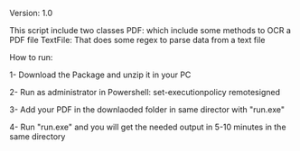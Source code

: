 Version: 1.0

This script include two classes
PDF: which include some methods to OCR a PDF file
TextFile: That does some regex to parse data from a text file

How to run:

1- Download the Package and unzip it in your PC 

2- Run as administrator in Powershell: set-executionpolicy remotesigned

3- Add your PDF in the downlaoded folder in same director with "run.exe"

4- Run "run.exe" and you will get the needed output in 5-10 minutes in the same directory
